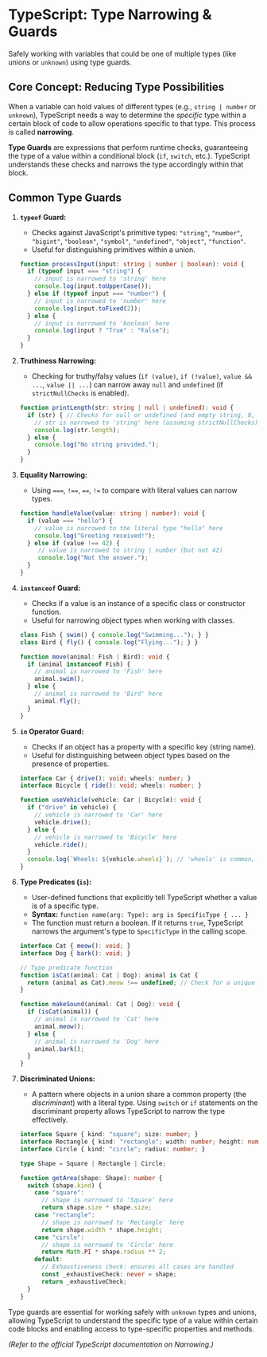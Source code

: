 # TypeScript: Type Narrowing & Guards

Safely working with variables that could be one of multiple types (like unions or `unknown`) using type guards.

## Core Concept: Reducing Type Possibilities

When a variable can hold values of different types (e.g., `string | number` or `unknown`), TypeScript needs a way to determine the *specific* type within a certain block of code to allow operations specific to that type. This process is called **narrowing**.

**Type Guards** are expressions that perform runtime checks, guaranteeing the type of a value within a conditional block (`if`, `switch`, etc.). TypeScript understands these checks and narrows the type accordingly within that block.

## Common Type Guards

1.  **`typeof` Guard:**
    *   Checks against JavaScript's primitive types: `"string"`, `"number"`, `"bigint"`, `"boolean"`, `"symbol"`, `"undefined"`, `"object"`, `"function"`.
    *   Useful for distinguishing primitives within a union.

    ```typescript
    function processInput(input: string | number | boolean): void {
      if (typeof input === "string") {
        // input is narrowed to 'string' here
        console.log(input.toUpperCase());
      } else if (typeof input === "number") {
        // input is narrowed to 'number' here
        console.log(input.toFixed(2));
      } else {
        // input is narrowed to 'boolean' here
        console.log(input ? "True" : "False");
      }
    }
    ```

2.  **Truthiness Narrowing:**
    *   Checking for truthy/falsy values (`if (value)`, `if (!value)`, `value && ...`, `value || ...`) can narrow away `null` and `undefined` (if `strictNullChecks` is enabled).

    ```typescript
    function printLength(str: string | null | undefined): void {
      if (str) { // Checks for null or undefined (and empty string, 0, false)
        // str is narrowed to 'string' here (assuming strictNullChecks)
        console.log(str.length);
      } else {
        console.log("No string provided.");
      }
    }
    ```

3.  **Equality Narrowing:**
    *   Using `===`, `!==`, `==`, `!=` to compare with literal values can narrow types.

    ```typescript
    function handleValue(value: string | number): void {
      if (value === "hello") {
        // value is narrowed to the literal type "hello" here
        console.log("Greeting received!");
      } else if (value !== 42) {
         // value is narrowed to string | number (but not 42)
         console.log("Not the answer.");
      }
    }
    ```

4.  **`instanceof` Guard:**
    *   Checks if a value is an instance of a specific class or constructor function.
    *   Useful for narrowing object types when working with classes.

    ```typescript
    class Fish { swim() { console.log("Swimming..."); } }
    class Bird { fly() { console.log("Flying..."); } }

    function move(animal: Fish | Bird): void {
      if (animal instanceof Fish) {
        // animal is narrowed to 'Fish' here
        animal.swim();
      } else {
        // animal is narrowed to 'Bird' here
        animal.fly();
      }
    }
    ```

5.  **`in` Operator Guard:**
    *   Checks if an object has a property with a specific key (string name).
    *   Useful for distinguishing between object types based on the presence of properties.

    ```typescript
    interface Car { drive(): void; wheels: number; }
    interface Bicycle { ride(): void; wheels: number; }

    function useVehicle(vehicle: Car | Bicycle): void {
      if ("drive" in vehicle) {
        // vehicle is narrowed to 'Car' here
        vehicle.drive();
      } else {
        // vehicle is narrowed to 'Bicycle' here
        vehicle.ride();
      }
      console.log(`Wheels: ${vehicle.wheels}`); // 'wheels' is common, accessible after narrowing
    }
    ```

6.  **Type Predicates (`is`):**
    *   User-defined functions that explicitly tell TypeScript whether a value is of a specific type.
    *   **Syntax:** `function name(arg: Type): arg is SpecificType { ... }`
    *   The function must return a boolean. If it returns `true`, TypeScript narrows the argument's type to `SpecificType` in the calling scope.

    ```typescript
    interface Cat { meow(): void; }
    interface Dog { bark(): void; }

    // Type predicate function
    function isCat(animal: Cat | Dog): animal is Cat {
      return (animal as Cat).meow !== undefined; // Check for a unique property/method
    }

    function makeSound(animal: Cat | Dog): void {
      if (isCat(animal)) {
        // animal is narrowed to 'Cat' here
        animal.meow();
      } else {
        // animal is narrowed to 'Dog' here
        animal.bark();
      }
    }
    ```

7.  **Discriminated Unions:**
    *   A pattern where objects in a union share a common property (the *discriminant*) with a literal type. Using `switch` or `if` statements on the discriminant property allows TypeScript to narrow the type effectively.

    ```typescript
    interface Square { kind: "square"; size: number; }
    interface Rectangle { kind: "rectangle"; width: number; height: number; }
    interface Circle { kind: "circle"; radius: number; }

    type Shape = Square | Rectangle | Circle;

    function getArea(shape: Shape): number {
      switch (shape.kind) {
        case "square":
          // shape is narrowed to 'Square' here
          return shape.size * shape.size;
        case "rectangle":
          // shape is narrowed to 'Rectangle' here
          return shape.width * shape.height;
        case "circle":
          // shape is narrowed to 'Circle' here
          return Math.PI * shape.radius ** 2;
        default:
          // Exhaustiveness check: ensures all cases are handled
          const _exhaustiveCheck: never = shape;
          return _exhaustiveCheck;
      }
    }
    ```

Type guards are essential for working safely with `unknown` types and unions, allowing TypeScript to understand the specific type of a value within certain code blocks and enabling access to type-specific properties and methods.

*(Refer to the official TypeScript documentation on Narrowing.)*